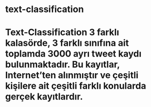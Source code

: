 # text-classification
# Text-Classification 3 farklı  kalasörde, 3 farklı sınıfına ait toplamda 3000 ayrı tweet kaydı bulunmaktadır. Bu kayıtlar, Internet’ten  alınmıştır ve çeşitli kişilere ait çeşitli farklı konularda gerçek kayıtlardır.
